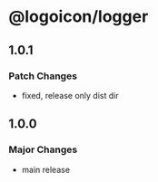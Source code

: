 # @logoicon/logger

## 1.0.1

### Patch Changes

- fixed, release only dist dir

## 1.0.0

### Major Changes

- main release
